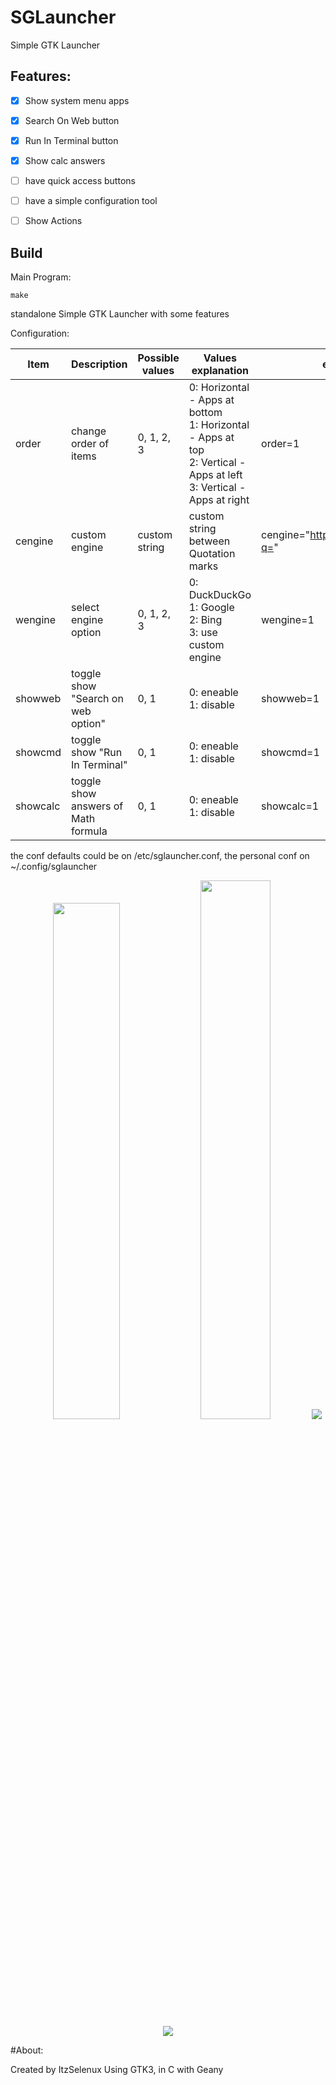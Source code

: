 # SGLauncher
Simple GTK Launcher

## Features: 

- [x] Show system menu apps
- [x] Search On Web button
- [x] Run In Terminal button 
- [x] Show calc answers

- [ ] have quick access buttons
- [ ] have a simple configuration tool
- [ ] Show Actions


## Build 
Main Program:

```
make
```

standalone Simple GTK Launcher with some features


Configuration:

| Item | Description | Possible values| Values explanation| example
| --- | --- | --- | --- | --- |
| order | change order of items | 0, 1, 2, 3 | 0: Horizontal - Apps at bottom <br> 1: Horizontal - Apps at top <br> 2: Vertical - Apps at left <br> 3: Vertical - Apps at right | order=1|
| cengine | custom engine | custom string | custom string between Quotation marks | cengine="https://you.com/search?q=" |
| wengine | select engine option | 0, 1, 2, 3 | 0: DuckDuckGo <br> 1: Google <br> 2: Bing <br> 3: use custom engine | wengine=1 |
| showweb | toggle show "Search on web option" | 0, 1 | 0: eneable <br> 1: disable | showweb=1
| showcmd | toggle show "Run In Terminal" | 0, 1 | 0: eneable <br> 1: disable | showcmd=1
| showcalc | toggle show answers of Math formula | 0, 1 | 0: eneable <br> 1: disable | showcalc=1

the conf defaults could be on /etc/sglauncher.conf, the personal conf on ~/.config/sglauncher

<p align="center" width="100%">
<img width=46% src="https://github.com/ItzSelenux/ItzSelenux.github.io/blob/main/res/pages/sgrandr/1.png?raw=true">
<img width=47% src="https://github.com/ItzSelenux/ItzSelenux.github.io/blob/main/res/pages/sgrandr/2.png?raw=true">
<img src="https://github.com/ItzSelenux/ItzSelenux.github.io/blob/main/res/pages/sgrandr/3.png?raw=true">
<img src="https://github.com/ItzSelenux/ItzSelenux.github.io/blob/main/res/pages/sgrandr/4.png?raw=true">
</p>



#About:

Created by ItzSelenux Using GTK3, in C with Geany
